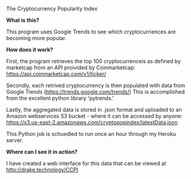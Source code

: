 The Cryptocurrency Popularity Index

<b>What is this?</b>

This program uses Google Trends to see which cryptocurriences are becoming more popular. 

<b>How does it work?</b>

First, the program retrieves the top 100 cryptocurrenceis as defined by marketcap from an API proivided by Coinmarketcap: 
https://api.coinmarketcap.com/v1/ticker/

Secondly, each retrived cryptocurrency is then populated with data from Google Trends (https://trends.google.com/trends/)
This is accomplished from the excellent python library 'pytrends.'

Lastly, the aggregated data is stored in .json format and uploaded to an Amazon webservices S3 bucket - where it can be accessed by anyone:
https://s3.us-east-2.amazonaws.com/cryptopopindex/latestData.json

This Python job is schuedled to run once an hour through my Heroku server. 

<b>Where can I see it in action?</b>

I have created a web interface for this data that can be viewed at http://drake.technology/CCPI
